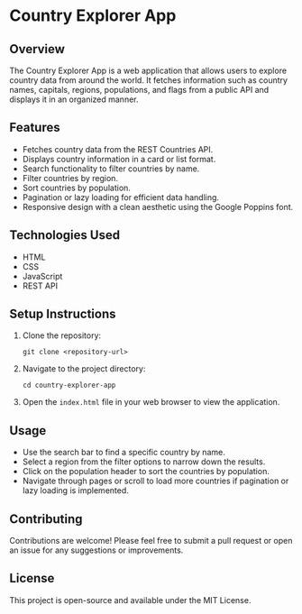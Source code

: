 # Country Explorer App

## Overview
The Country Explorer App is a web application that allows users to explore country data from around the world. It fetches information such as country names, capitals, regions, populations, and flags from a public API and displays it in an organized manner.

## Features
- Fetches country data from the REST Countries API.
- Displays country information in a card or list format.
- Search functionality to filter countries by name.
- Filter countries by region.
- Sort countries by population.
- Pagination or lazy loading for efficient data handling.
- Responsive design with a clean aesthetic using the Google Poppins font.

## Technologies Used
- HTML
- CSS
- JavaScript
- REST API

## Setup Instructions
1. Clone the repository:
   ```
   git clone <repository-url>
   ```
2. Navigate to the project directory:
   ```
   cd country-explorer-app
   ```
3. Open the `index.html` file in your web browser to view the application.

## Usage
- Use the search bar to find a specific country by name.
- Select a region from the filter options to narrow down the results.
- Click on the population header to sort the countries by population.
- Navigate through pages or scroll to load more countries if pagination or lazy loading is implemented.

## Contributing
Contributions are welcome! Please feel free to submit a pull request or open an issue for any suggestions or improvements.

## License
This project is open-source and available under the MIT License.